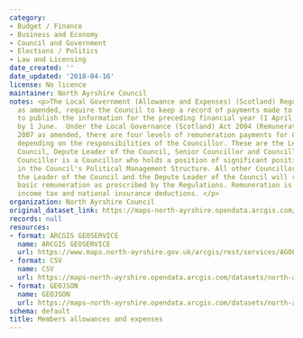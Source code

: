 ```yaml
---
category:
- Budget / Finance
- Business and Economy
- Council and Government
- Elections / Politics
- Law and Licensing
date_created: ''
date_updated: '2018-04-16'
license: No licence
maintainer: North Ayrshire Council
notes: <p>The Local Government (Allowance and Expenses) (Scotland) Regulations 2007
  as amended, require the Council to keep a record of payments made to Members and
  to publish the information for the preceding financial year (1 April to 31 March)
  by 1 June.  Under the Local Governance (Scotland) Act 2004 (Remuneration) Regulations
  2007 as amended, there are four levels of remuneration payments for Councillors,
  depending on the responsibilities of the Councillor. These are the Leader of the
  Council, Depute Leader of the Council, Senior Councillor and Councillor.   A Senior
  Councillor is a Councillor who holds a position of significant position of responsibility
  in the Council's Political Management Structure. All other Councillors, other than
  the Leader of the Council and the Depute Leader of the Council will receive the
  basic remuneration as prescribed by the Regulations. Remuneration is subject to
  income tax and national insurance deductions. </p>
organization: North Ayrshire Council
original_dataset_link: https://maps-north-ayrshire.opendata.arcgis.com/maps/north-ayrshire::members-allowances-and-expenses
records: null
resources:
- format: ARCGIS GEOSERVICE
  name: ARCGIS GEOSERVICE
  url: https://www.maps.north-ayrshire.gov.uk/arcgis/rest/services/AGOL/Open_Data_Portal3/MapServer/1
- format: CSV
  name: CSV
  url: https://maps-north-ayrshire.opendata.arcgis.com/datasets/north-ayrshire::members-allowances-and-expenses.csv?outSR=%7B%22latestWkid%22%3A27700%2C%22wkid%22%3A27700%7D
- format: GEOJSON
  name: GEOJSON
  url: https://maps-north-ayrshire.opendata.arcgis.com/datasets/north-ayrshire::members-allowances-and-expenses.geojson?outSR=%7B%22latestWkid%22%3A27700%2C%22wkid%22%3A27700%7D
schema: default
title: Members allowances and expenses
---
```

